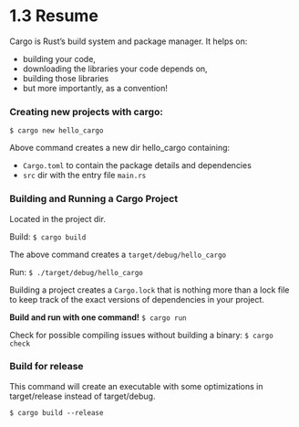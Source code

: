 # 1.3 Resume

Cargo is Rust’s build system and package manager. It helps on:
- building your code, 
- downloading the libraries your code depends on, 
- building those libraries
- but more importantly, as a convention!

### Creating new projects with cargo:

`$ cargo new hello_cargo`

Above command creates a new dir hello_cargo containing:
- `Cargo.toml` to contain the package details and dependencies
- `src` dir with the entry file `main.rs`

### Building and Running a Cargo Project
Located in the project dir.

Build:
`$ cargo build`

The above command creates a `target/debug/hello_cargo`

Run: 
`$ ./target/debug/hello_cargo`

Building a project creates a `Cargo.lock` that is nothing more than a lock file to keep track of the exact versions of dependencies in your project.

**Build and run with one command!**
`$ cargo run`

Check for possible compiling issues without building a binary:
`$ cargo check`

### Build for release
This command will create an executable with some optimizations in target/release instead of target/debug.

`$ cargo build --release`
